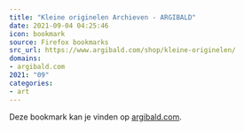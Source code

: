 ```yaml
---
title: "Kleine originelen Archieven - ARGIBALD"
date: 2021-09-04 04:25:46
icon: bookmark
source: Firefox bookmarks
src_url: https://www.argibald.com/shop/kleine-originelen/
domains:
- argibald.com
2021: "09"
categories:
- art
---
```

Deze bookmark kan je vinden op [argibald.com](https://www.argibald.com/shop/kleine-originelen/).
